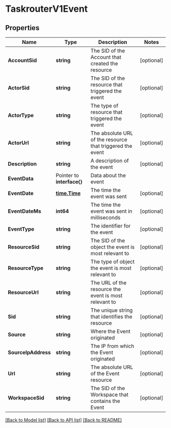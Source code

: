 # TaskrouterV1Event

## Properties

Name | Type | Description | Notes
------------ | ------------- | ------------- | -------------
**AccountSid** | **string** | The SID of the Account that created the resource |[optional] 
**ActorSid** | **string** | The SID of the resource that triggered the event |[optional] 
**ActorType** | **string** | The type of resource that triggered the event |[optional] 
**ActorUrl** | **string** | The absolute URL of the resource that triggered the event |[optional] 
**Description** | **string** | A description of the event |[optional] 
**EventData** | Pointer to **interface{}** | Data about the event |
**EventDate** | [**time.Time**](time.Time.md) | The time the event was sent |[optional] 
**EventDateMs** | **int64** | The time the event was sent in milliseconds |[optional] 
**EventType** | **string** | The identifier for the event |[optional] 
**ResourceSid** | **string** | The SID of the object the event is most relevant to |[optional] 
**ResourceType** | **string** | The type of object the event is most relevant to |[optional] 
**ResourceUrl** | **string** | The URL of the resource the event is most relevant to |[optional] 
**Sid** | **string** | The unique string that identifies the resource |[optional] 
**Source** | **string** | Where the Event originated |[optional] 
**SourceIpAddress** | **string** | The IP from which the Event originated |[optional] 
**Url** | **string** | The absolute URL of the Event resource |[optional] 
**WorkspaceSid** | **string** | The SID of the Workspace that contains the Event |[optional] 

[[Back to Model list]](../README.md#documentation-for-models) [[Back to API list]](../README.md#documentation-for-api-endpoints) [[Back to README]](../README.md)


